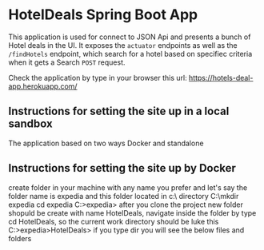 # HotelDeals Spring Boot App

This application is used for connect to JSON Api and presents a bunch of Hotel deals in the UI. It exposes the `actuator` endpoints as well as the `/findHotels` endpoint, which search for a hotel based on specifiec criteria when it gets a Search `POST` request.


Check the application by type in your browser this url: https://hotels-deal-app.herokuapp.com/


## Instructions for setting the site up in a local sandbox

The application based on two ways Docker and standalone


## Instructions for setting the site up by Docker
create folder in your machine with any name you prefer and let's say the folder name is expedia and this folder located in c:\ directory
C:\mkdir expedia
cd expedia
C:\>expedia>
after you clone the project new folder shopuld be create with name HotelDeals, navigate inside the folder by type cd HotelDeals, so the current work directory should be luke this
C:\>expedia>HotelDeals>
if you type dir you will see the below files and folders









